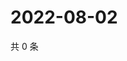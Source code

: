 # 2022-08-02

共 0 条

<!-- BEGIN WEIBO -->
<!-- 最后更新时间 Tue Aug 02 2022 16:20:28 GMT+0800 (China Standard Time) -->

<!-- END WEIBO -->
